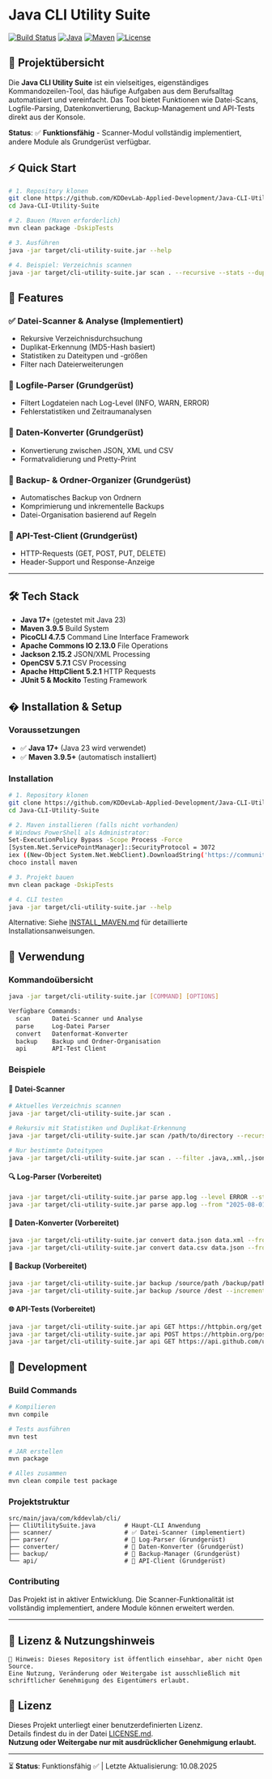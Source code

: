 # Java CLI Utility Suite

[![Build Status](https://img.shields.io/badge/build-passing-brightgreen)](https://github.com/KDDevLab-Applied-Development/Java-CLI-Utility-Suite)
[![Java](https://img.shields.io/badge/Java-17%2B-orange)](https://openjdk.org/)
[![Maven](https://img.shields.io/badge/Maven-3.9.5-blue)](https://maven.apache.org/)
[![License](https://img.shields.io/badge/License-Custom-red)](./LICENSE.md)

## 🚀 Projektübersicht

Die **Java CLI Utility Suite** ist ein vielseitiges, eigenständiges Kommandozeilen-Tool, das häufige Aufgaben aus dem Berufsalltag automatisiert und vereinfacht. Das Tool bietet Funktionen wie Datei-Scans, Logfile-Parsing, Datenkonvertierung, Backup-Management und API-Tests direkt aus der Konsole.

**Status**: ✅ **Funktionsfähig** - Scanner-Modul vollständig implementiert, andere Module als Grundgerüst verfügbar.

## ⚡ Quick Start

```bash
# 1. Repository klonen
git clone https://github.com/KDDevLab-Applied-Development/Java-CLI-Utility-Suite.git
cd Java-CLI-Utility-Suite

# 2. Bauen (Maven erforderlich)
mvn clean package -DskipTests

# 3. Ausführen
java -jar target/cli-utility-suite.jar --help

# 4. Beispiel: Verzeichnis scannen
java -jar target/cli-utility-suite.jar scan . --recursive --stats --duplicates
```

## 🔧 Features

### ✅ **Datei-Scanner & Analyse** (Implementiert)
- Rekursive Verzeichnisdurchsuchung
- Duplikat-Erkennung (MD5-Hash basiert)
- Statistiken zu Dateitypen und -größen
- Filter nach Dateierweiterungen

### 🔄 **Logfile-Parser** (Grundgerüst)
- Filtert Logdateien nach Log-Level (INFO, WARN, ERROR)
- Fehlerstatistiken und Zeitraumanalysen

### 🔄 **Daten-Konverter** (Grundgerüst)
- Konvertierung zwischen JSON, XML und CSV
- Formatvalidierung und Pretty-Print

### 🔄 **Backup- & Ordner-Organizer** (Grundgerüst)
- Automatisches Backup von Ordnern
- Komprimierung und inkrementelle Backups
- Datei-Organisation basierend auf Regeln

### 🔄 **API-Test-Client** (Grundgerüst)
- HTTP-Requests (GET, POST, PUT, DELETE)
- Header-Support und Response-Anzeige

---

## 🛠️ Tech Stack

- **Java 17+** (getestet mit Java 23)
- **Maven 3.9.5** Build System  
- **PicoCLI 4.7.5** Command Line Interface Framework
- **Apache Commons IO 2.13.0** File Operations
- **Jackson 2.15.2** JSON/XML Processing
- **OpenCSV 5.7.1** CSV Processing
- **Apache HttpClient 5.2.1** HTTP Requests
- **JUnit 5 & Mockito** Testing Framework

## � Installation & Setup

### Voraussetzungen
- ✅ **Java 17+** (Java 23 wird verwendet)
- ✅ **Maven 3.9.5+** (automatisch installiert)

### Installation
```bash
# 1. Repository klonen
git clone https://github.com/KDDevLab-Applied-Development/Java-CLI-Utility-Suite.git
cd Java-CLI-Utility-Suite

# 2. Maven installieren (falls nicht vorhanden)
# Windows PowerShell als Administrator:
Set-ExecutionPolicy Bypass -Scope Process -Force
[System.Net.ServicePointManager]::SecurityProtocol = 3072
iex ((New-Object System.Net.WebClient).DownloadString('https://community.chocolatey.org/install.ps1'))
choco install maven

# 3. Projekt bauen
mvn clean package -DskipTests

# 4. CLI testen
java -jar target/cli-utility-suite.jar --help
```

Alternative: Siehe [INSTALL_MAVEN.md](./INSTALL_MAVEN.md) für detaillierte Installationsanweisungen.

## 🎯 Verwendung

### Kommandoübersicht
```bash
java -jar target/cli-utility-suite.jar [COMMAND] [OPTIONS]

Verfügbare Commands:
  scan      Datei-Scanner und Analyse
  parse     Log-Datei Parser  
  convert   Datenformat-Konverter
  backup    Backup und Ordner-Organisation
  api       API-Test Client
```

### Beispiele

#### 📁 Datei-Scanner
```bash
# Aktuelles Verzeichnis scannen
java -jar target/cli-utility-suite.jar scan .

# Rekursiv mit Statistiken und Duplikat-Erkennung
java -jar target/cli-utility-suite.jar scan /path/to/directory --recursive --stats --duplicates

# Nur bestimmte Dateitypen
java -jar target/cli-utility-suite.jar scan . --filter .java,.xml,.json
```

#### 🔍 Log-Parser (Vorbereitet)
```bash
java -jar target/cli-utility-suite.jar parse app.log --level ERROR --stats
java -jar target/cli-utility-suite.jar parse app.log --from "2025-08-01 00:00:00" --to "2025-08-10 23:59:59"
```

#### 🔄 Daten-Konverter (Vorbereitet)
```bash
java -jar target/cli-utility-suite.jar convert data.json data.xml --from json --to xml --pretty
java -jar target/cli-utility-suite.jar convert data.csv data.json --from csv --to json
```

#### 💾 Backup (Vorbereitet)
```bash
java -jar target/cli-utility-suite.jar backup /source/path /backup/path --compress
java -jar target/cli-utility-suite.jar backup /source /dest --incremental --exclude "*.tmp,*.log"
```

#### 🌐 API-Tests (Vorbereitet)
```bash
java -jar target/cli-utility-suite.jar api GET https://httpbin.org/get
java -jar target/cli-utility-suite.jar api POST https://httpbin.org/post --data '{"key":"value"}'
java -jar target/cli-utility-suite.jar api GET https://api.github.com/users/octocat --header "Accept: application/json"
```

## 🔧 Development

### Build Commands
```bash
# Kompilieren
mvn compile

# Tests ausführen  
mvn test

# JAR erstellen
mvn package

# Alles zusammen
mvn clean compile test package
```

### Projektstruktur
```
src/main/java/com/kddevlab/cli/
├── CliUtilitySuite.java        # Haupt-CLI Anwendung
├── scanner/                    # ✅ Datei-Scanner (implementiert)
├── parser/                     # 🔄 Log-Parser (Grundgerüst)
├── converter/                  # 🔄 Daten-Konverter (Grundgerüst)  
├── backup/                     # 🔄 Backup-Manager (Grundgerüst)
└── api/                        # 🔄 API-Client (Grundgerüst)
```

### Contributing
Das Projekt ist in aktiver Entwicklung. Die Scanner-Funktionalität ist vollständig implementiert, andere Module können erweitert werden.

---

## 📄 Lizenz & Nutzungshinweis

    📌 Hinweis: Dieses Repository ist öffentlich einsehbar, aber nicht Open Source.
    Eine Nutzung, Veränderung oder Weitergabe ist ausschließlich mit schriftlicher Genehmigung des Eigentümers erlaubt.

## 📝 Lizenz

Dieses Projekt unterliegt einer benutzerdefinierten Lizenz.  
Details findest du in der Datei [LICENSE.md](./LICENSE.md).  
**Nutzung oder Weitergabe nur mit ausdrücklicher Genehmigung erlaubt.**

---

⏳ **Status**: Funktionsfähig ✅ | Letzte Aktualisierung: 10.08.2025